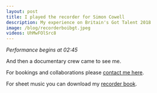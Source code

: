 ```yaml
---
layout: post
title: I played the recorder for Simon Cowell
description: My experience on Britain's Got Talent 2018
image: /blog/recorderboibgt.jpeg
videos: UhMwFOlSrc8
---
```


*Performance begins at 02:45*

<div class="youtube-player" data-id="{{ page.videos }}" data-thumb="{{ page.image }}"></div>

And then a documentary crew came to see me.

<div class="youtube-player" data-id="V6q63u29dBg" data-thumb="http://i3.ytimg.com/vi/V6q63u29dBg/maxresdefault.jpg"></div>

For bookings and collaborations please [contact me here](https://olifro.st/recordaboi).

For sheet music you can download my [recorder book](https://olifro.st/blog/recordabook).

